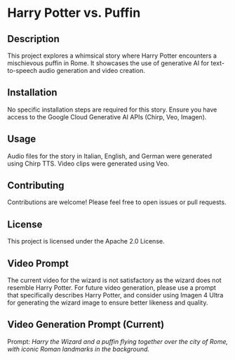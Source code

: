 # Harry Potter vs. Puffin

## Description
This project explores a whimsical story where Harry Potter encounters a mischievous puffin in Rome. It showcases the use of generative AI for text-to-speech audio generation and video creation.

## Installation
No specific installation steps are required for this story.
Ensure you have access to the Google Cloud Generative AI APIs (Chirp, Veo, Imagen).

## Usage
Audio files for the story in Italian, English, and German were generated using Chirp TTS.
Video clips were generated using Veo.

## Contributing
Contributions are welcome! Please feel free to open issues or pull requests.

## License
This project is licensed under the Apache 2.0 License.

## Video Prompt
The current video for the wizard is not satisfactory as the wizard does not resemble Harry Potter. For future video generation, please use a prompt that specifically describes Harry Potter, and consider using Imagen 4 Ultra for generating the wizard image to ensure better likeness and quality.

## Video Generation Prompt (Current)

Prompt: *Harry the Wizard and a puffin flying together over the city of Rome, with iconic Roman landmarks in the background.*
